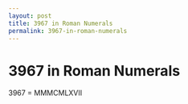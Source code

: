 ```yaml
---
layout: post
title: 3967 in Roman Numerals
permalink: 3967-in-roman-numerals
---
```


# 3967 in Roman Numerals

3967 = MMMCMLXVII
